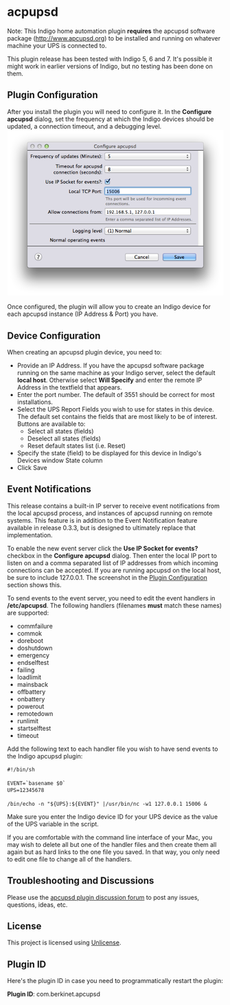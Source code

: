 # acpupsd

Note: This Indigo home automation plugin **requires** the apcupsd software package (http://www.apcupsd.org) to be installed and running on whatever machine your UPS is connected to.

This plugin release has been tested with Indigo 5, 6 and 7. It's possible it might work in earlier versions of Indigo, but no testing has been done on them.

## Plugin Configuration

After you install the plugin you will need to configure it. In the __Configure apcupsd__ dialog, set the frequency at which the Indigo devices should be updated, a connection timeout, and a debugging level.
![Plugin Configuration](doc-images/plugin_config.png)

Once configured, the plugin will allow you to create an Indigo device for each apcupsd instance (IP Address & Port) you have.

## Device Configuration

When creating an apcupsd plugin device, you need to:

* Provide an IP Address. If you have the apcupsd software package running on the same machine as your Indigo server, select the default **local host**. Otherwise select **Will Specify** and enter the remote IP Address in the textfield that appears.
* Enter the port number. The default of 3551 should be correct for most installations.
* Select the UPS Report Fields you wish to use for states in this device. The default set contains the fields that are most likely to be of interest. Buttons are available to:
  - Select all states (fields)
  - Deselect all states (fields)
  - Reset default states list (i.e. Reset)
* Specify the state (field) to be displayed for this device in Indigo's Devices window State column
* Click Save

## Event Notifications

This release contains a built-in IP server to receive event notifications from the local apcupsd process, and instances of apcupsd running on remote systems. This feature is in addition to the Event Notification feature available in release 0.3.3, but is designed to ultimately replace that implementation.

To enable the new event server click the __Use IP Socket for events?__ checkbox in the __Configure apcupsd__ dialog. Then enter the local IP port to listen on and a comma separated list of IP addresses from which incoming connections can be accepted. If you are running apcupsd on the local host, be sure to include 127.0.0.1. The screenshot in the [Plugin Configuration](#plugin-configuration) section shows this.

To send events to the event server, you need to edit the event handlers in __/etc/apcupsd__. The following handlers (filenames __must__ match these names) are supported:

* commfailure
* commok
* doreboot
* doshutdown
* emergency
* endselftest
* failing
* loadlimit
* mainsback
* offbattery
* onbattery
* powerout
* remotedown
* runlimit
* startselftest
* timeout

Add the following text to each handler file you wish to have send events to the Indigo apcupsd plugin:

    #!/bin/sh
    
    EVENT=`basename $0`
    UPS=12345678
    
    /bin/echo -n "${UPS}:${EVENT}" |/usr/bin/nc -w1 127.0.0.1 15006 &

Make sure you enter the Indigo device ID for your UPS device as the value of the UPS variable in the script.

If you are comfortable with the command line interface of your Mac, you may wish to delete all but one of the handler files and then create them all again but as hard links to the one file you saved. In that way, you only need to edit one file to change all of the handlers.

## Troubleshooting and Discussions

Please use the [apcupsd plugin discussion forum](http://www.perceptiveautomation.com/userforum/viewtopic.php?f=22&t=10707) to post any issues, questions, ideas, etc.

## License

This project is licensed using [Unlicense](http://unlicense.org/).

## Plugin ID

Here's the plugin ID in case you need to programmatically restart the plugin:

**Plugin ID**: com.berkinet.apcupsd

